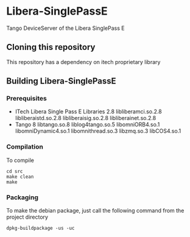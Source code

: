 Libera-SinglePassE
==================

Tango DeviceServer of the Libera SinglePass E

Cloning this repository
-----------------------

This repository has a dependency on itech proprietary library 


Building Libera-SinglePassE
-----------------------------

### Prerequisites
- ITech Libera Single Pass E Libraries 2.8
	libliberamci.so.2.8
	libliberaistd.so.2.8
	libliberaisig.so.2.8
	libliberainet.so.2.8
- Tango 8
	libtango.so.8
	liblog4tango.so.5
	libomniORB4.so.1
	libomniDynamic4.so.1
	libomnithread.so.3
	libzmq.so.3
	libCOS4.so.1


### Compilation
To compile
``` shell
cd src
make clean
make
```

### Packaging
To make the debian package, just call the following command from the project directory
``` shell
dpkg-buildpackage -us -uc
```
